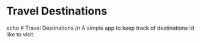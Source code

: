 # Travel Destinations 
echo # Travel Destinations /n A simple app to keep track of destinations Id like to visit.
